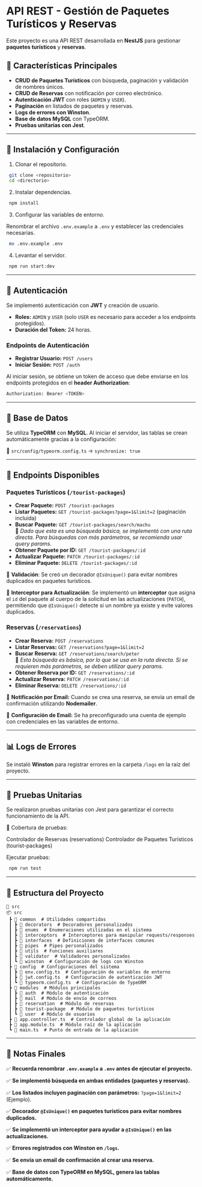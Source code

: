 # API REST - Gestión de Paquetes Turísticos y Reservas

Este proyecto es una API REST desarrollada en **NestJS** para gestionar **paquetes turísticos** y **reservas**.

## 📌 Características Principales

- **CRUD de Paquetes Turísticos** con búsqueda, paginación y validación de nombres únicos.
- **CRUD de Reservas** con notificación por correo electrónico.
- **Autenticación JWT** con roles (`ADMIN` y `USER`).
- **Paginación** en listados de paquetes y reservas.
- **Logs de errores con Winston**.
- **Base de datos MySQL** con TypeORM.
- **Pruebas unitarias con Jest**.

---

## 🚀 Instalación y Configuración

1. Clonar el repositorio.

```bash
 git clone <repositorio>
 cd <directorio>
```

2. Instalar dependencias.

```bash
 npm install
```

3. Configurar las variables de entorno.

Renombrar el archivo `.env.example` a `.env` y establecer las credenciales necesarias.

```bash
 mv .env.example .env
```

4. Levantar el servidor.

```bash
 npm run start:dev
```

---

## 🔐 Autenticación

Se implementó autenticación con **JWT** y creación de usuario.

- **Roles:** `ADMIN` y `USER` (solo `USER` es necesario para acceder a los endpoints protegidos).
- **Duración del Token:** 24 horas.

### **Endpoints de Autenticación**

- **Registrar Usuario:** `POST /users`
- **Iniciar Sesión:** `POST /auth`

Al iniciar sesión, se obtiene un token de acceso que debe enviarse en los endpoints protegidos en el **header Authorization**:

```bash
Authorization: Bearer <TOKEN>
```

---

## 💃 Base de Datos

Se utiliza **TypeORM** con **MySQL**. Al iniciar el servidor, las tablas se crean automáticamente gracias a la configuración:

📝 `src/config/typeorm.config.ts` → `synchronize: true`

---

## 📌 Endpoints Disponibles

### **Paquetes Turísticos** (`/tourist-packages`)

- **Crear Paquete:** `POST /tourist-packages`
- **Listar Paquetes:** `GET /tourist-packages?page=1&limit=2` (paginación incluida)
- **Buscar Paquete:** `GET /tourist-packages/search/machu`  
  📌 _Dado que esta es una búsqueda básica, se implementó con una ruta directa. Para búsquedas con más parámetros, se recomienda usar query params._
- **Obtener Paquete por ID:** `GET /tourist-packages/:id`
- **Actualizar Paquete:** `PATCH /tourist-packages/:id`
- **Eliminar Paquete:** `DELETE /tourist-packages/:id`

📌 **Validación**: Se creó un decorador `@IsUnique()` para evitar nombres duplicados en paquetes turísticos.

📌 **Interceptor para Actualización**: Se implementó un **interceptor** que asigna el `id` del paquete al cuerpo de la solicitud en las actualizaciones (`PATCH`), permitiendo que `@IsUnique()` detecte si un nombre ya existe y evite valores duplicados.

### **Reservas** (`/reservations`)

- **Crear Reserva:** `POST /reservations`
- **Listar Reservas:** `GET /reservations?page=1&limit=2`
- **Buscar Reserva:** `GET /reservations/search/peter`  
  📌 _Esta búsqueda es básica, por lo que se usa en la ruta directa. Si se requieren más parámetros, se deben utilizar query params._
- **Obtener Reserva por ID:** `GET /reservations/:id`
- **Actualizar Reserva:** `PATCH /reservations/:id`
- **Eliminar Reserva:** `DELETE /reservations/:id`

📌 **Notificación por Email:** Cuando se crea una reserva, se envía un email de confirmación utilizando **Nodemailer**.

📧 **Configuración de Email:** Se ha preconfigurado una cuenta de ejemplo con credenciales en las variables de entorno.

---

## 📊 Logs de Errores

Se instaló **Winston** para registrar errores en la carpeta `/logs` en la raíz del proyecto.

---

## 🧩 Pruebas Unitarias

Se realizaron pruebas unitarias con Jest para garantizar el correcto funcionamiento de la API.

📌 Cobertura de pruebas:

Controlador de Reservas (reservations)
Controlador de Paquetes Turísticos (tourist-packages)

Ejecutar pruebas:

```bash
 npm run test
```

---

## 📂 Estructura del Proyecto

```
📛 src
📦 src
 ┣ 📂 common  # Utilidades compartidas
 ┃ ┣ 📂 decorators  # Decoradores personalizados
 ┃ ┣ 📂 enums  # Enumeraciones utilizadas en el sistema
 ┃ ┣ 📂 interceptors  # Interceptores para manipular requests/responses
 ┃ ┣ 📂 interfaces  # Definiciones de interfaces comunes
 ┃ ┣ 📂 pipes  # Pipes personalizados
 ┃ ┣ 📂 utils  # Funciones auxiliares
 ┃ ┣ 📂 validator  # Validadores personalizados
 ┃ ┗ 📂 winston  # Configuración de logs con Winston
 ┣ 📂 config  # Configuraciones del sistema
 ┃ ┣ 📜 env.config.ts  # Configuración de variables de entorno
 ┃ ┣ 📜 jwt.config.ts  # Configuración de autenticación JWT
 ┃ ┗ 📜 typeorm.config.ts  # Configuración de TypeORM
 ┣ 📂 modules  # Módulos principales
 ┃ ┣ 📂 auth  # Módulo de autenticación
 ┃ ┣ 📂 mail  # Módulo de envío de correos
 ┃ ┣ 📂 reservation  # Módulo de reservas
 ┃ ┣ 📂 tourist-package  # Módulo de paquetes turísticos
 ┃ ┗ 📂 user  # Módulo de usuarios
 ┣ 📜 app.controller.ts  # Controlador global de la aplicación
 ┣ 📜 app.module.ts  # Módulo raíz de la aplicación
 ┗ 📜 main.ts  # Punto de entrada de la aplicación

```

---

## 📝 Notas Finales

✅ **Recuerda renombrar `.env.example` a `.env` antes de ejecutar el proyecto.**

✅ **Se implementó búsqueda en ambas entidades (paquetes y reservas).**

✅ **Los listados incluyen paginación con parámetros:** `?page=1&limit=2` (Ejemplo).

✅ **Decorador `@IsUnique()` en paquetes turísticos para evitar nombres duplicados.**

✅ **Se implementó un interceptor para ayudar a `@IsUnique()` en las actualizaciones.**

✅ **Errores registrados con Winston en `/logs`.**

✅ **Se envía un email de confirmación al crear una reserva.**

✅ **Base de datos con TypeORM en MySQL, genera las tablas automáticamente.**

